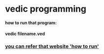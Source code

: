 <p>
  <h1>vedic programming</h1>
  
  <h4> how to run that program:</h4>
  <h4>vedic filename.ved</h4>
  <h3><a href="https://vedic-lang.github.io/how-to-use.html">you can refer that website 'how to run'</a></h3>
</p>
